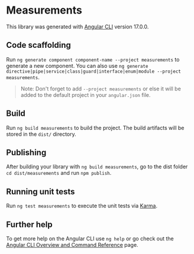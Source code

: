 # Measurements

This library was generated with [Angular CLI](https://github.com/angular/angular-cli) version 17.0.0.

## Code scaffolding

Run `ng generate component component-name --project measurements` to generate a new component. You can also use `ng generate directive|pipe|service|class|guard|interface|enum|module --project measurements`.
> Note: Don't forget to add `--project measurements` or else it will be added to the default project in your `angular.json` file. 

## Build

Run `ng build measurements` to build the project. The build artifacts will be stored in the `dist/` directory.

## Publishing

After building your library with `ng build measurements`, go to the dist folder `cd dist/measurements` and run `npm publish`.

## Running unit tests

Run `ng test measurements` to execute the unit tests via [Karma](https://karma-runner.github.io).

## Further help

To get more help on the Angular CLI use `ng help` or go check out the [Angular CLI Overview and Command Reference](https://angular.io/cli) page.
